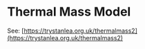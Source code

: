 # Thermal Mass Model

See: [https://trystanlea.org.uk/thermalmass2](https://trystanlea.org.uk/thermalmass2)
